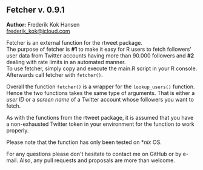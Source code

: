 ## Fetcher v. 0.9.1

**Author:** Frederik Kok Hansen  
frederik_kok@icloud.com

Fetcher is an external function for the rtweet package.  
The purpose of fetcher is **#1** to make it easy for R users to fetch followers' user data from Twitter accounts having more than 90.000 followers and **#2** dealing with rate limits in an automated manner.  
To use fetcher, simply copy and execute the main.R script in your R console. Afterwards call fetcher with `fetcher()`.

Overall the function `fetcher()` is a wrapper for the `lookup_users()` function. Hence the two functions takes the same type of arguments. That is either a *user ID* or a *screen name* of a Twitter account whose followers you want to fetch.

As with the functions from the rtweet package, it is assumed that you have a non-exhausted Twitter token in your environment for the function to work properly. 

Please note that the function has only been tested on **nix* OS.

For any questions please don't hesitate to contact me on GitHub or by e-mail. Also, any pull requests and proposals are more than welcome.
